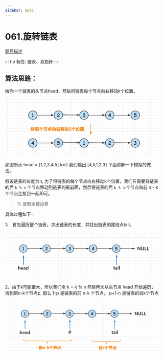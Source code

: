 ```yaml
---
sidebar: auto
---
```


# 061.旋转链表

[题目描述](https://leetcode.cn/problems/rotate-list/)

::: tip
标签: 链表、双指针
:::

## 算法思路：

给你一个链表的头节点head，然后将链表每个节点向右移动k个位置。

![旋转示例](../../images/leetcode/61/01.png)

如图所示 head = [1,2,3,4,5] k=2 我们输出 [4,5,1,2,3] 下面讲解一下模拟的做法。

假设链表的长度为n, 为了将链表的每个节点向右移动k个位置，我们只需要将链表的后 `k % n` 个节点移动到链表的最前面，然后将链表的后 `k % n` 个节点和前 n - k 个节点连接到一起即可。

> % 是取余数运算

具体过程如下：

1、 首先遍历整个链表，求出链表的长度，并找出链表的尾结点tail。

![旋转示例](../../images/leetcode/61/02.png)

2、由于k可能很大，所以我们令 k = k % n 然后再次从头节点 head 开始遍历，找到第n-k个节点p, 那么 1-p 是链表的前 n-k 个节点， p+1-n 是链表的后k个节点

![旋转示例](../../images/leetcode/61/03.png)












